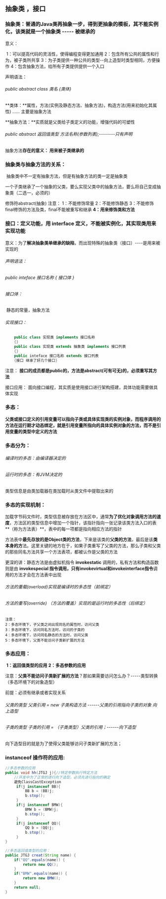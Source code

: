 ## 抽象类 ，接口

### 抽象类：普通的Java类再抽象一步，得到更抽象的模板，其不能实例化，该类就是一个抽象类 ----- 被继承的

意义：

​        1：可以提高代码的灵活性，使得编程变得更加通用
​	2：包含所有公共的属性和行为，被子类所共享
​	3：为子类提供一种公共的类型--向上造型时类型相同，方便操作
​	4：包含抽象方法，给所有子类提供提供一个入口

声明语法：

###### public abstract class 类名 {类体}



**类体：**属性，方法(实例及静态方法、抽象方法)，构造方法(用来初始化其属性) ...... 主要是抽象方法

**抽象方法：**实质就是父类给子类定义的功能，增强代码的可塑性

###### public abstract  返回值类型   方法名称(参数列表);--------只有声明

抽象方法**存在的意义： 用来被子类继承的**

### 抽象类与抽象方法的关系：

​		抽象类中不一定有抽象方法，但是有抽象方法的类一定是抽象类

一个子类继承了一个抽象的父类，要么实现父类中的抽象方法，要么将自己变成抽象类（二选一，必须的）

修饰符abstract(抽象) 注意：
			1：不能修饰常量
			2：不能修饰静态
			3：不能修饰final修饰的方法及类，final不能被重写和继承
			**4：用来修饰类和方法**



### 接口：定义功能，用 interface 定义，不能被实例化，其实现类用来实现功能

意义：为了**解决抽象类单继承的缺陷**，而出现特殊的抽象类（接口）----是用来被实现的

###### 声明语法：

###### 	public inteface 接口名称  { 接口体 }

###### 接口体：

​     静态的常量，抽象方法

###### 实现接口：

```java
	public class 实现类 implements 接口名称
	{}
	public class 实现类 extends 抽象类 implements 接口列表
	{}
	public inteface 接口名称 extends 接口列表
	{接口 继承了好几个接口}
```

注意：
	**接口的成员都是public的，方法是abstract(可有可无)的，必须重写其方法**

接口应用：
	面向接口编程，其实质是使用接口进行架构搭建，具体功能需要做具体实现



### 多态：

**父类或接口定义的引用变量可以指向子类或具体实现类的实例对象，而程序调用的方法在运行期才动态绑定，就是引用变量所指向的具体实例对象的方法，而不是引用变量的类型中定义的方法**

### 多态分为：

###### 编译时的多态：由编译器决定的

###### 运行时的多态：有JVM决定的

类型信息是由类加载器在类加载时从类文件中提取出来的

### 多态的实现机制：

​	加载字节码文件时，类型信息被存放在方法区中，通常**为了优化对象调用方法的速度**，方法区的类型信息中增加一个指针，该指针指向一张记录该类方法入口的表**（称为方法表）**，表中的每一项都是指向相应方法的指针

方法表中**最先存放的是Object类的方法**，下来是该类的**父类的方法**，最后是该**类本身的方**法。这里关键的地方在于，如果子类重写了父类的方法，那么子类和父类的那些同名方法共享一个方法表项，都被认作是父类的方法

更深的讲：静态方法是由虚拟机指令 **invokestatic** 调用的，私有方法和构造函数则是由 **invokespecial **指令调用，只有**invokevirtual和invokeinterface指令**调用的方法才会在方法表中出现

###### 方法的重载(overload)实现是编译时的多态性（前绑定）

###### 方法的重写(override) （方法的覆盖）实现的是运行时的多态性（后绑定）


	注意：
	2：多态环境下，子父类之间出现同名的属性时，访问父类
	3：多态环境下，访问同名方法时，访问的子类的
	4：多态环境下，访问同名静态的方法时，访问父类
	5：多态环境下，父类不能访问子类新扩展的方法

### 多态应用：

​	**1：返回值类型的应用**
**​	2：多态参数的应用**

注意：**父类不能访问子类新扩展的方法**？那如果需要访问怎么办？-----类型转换（多态环境下的对象造型）

前提：必须有继承或者实现关系

###### 父类的类型   父类引用  =  new 子类构造方法    ------父类的引用指向子类的对象   向上造型

###### 子类的类型   子类的引用  = （子类类型）父类的引用；------向下造型

向下造型目的就是为了使得父类能够访问子类新扩展的方法；	

### instanceof  操作符的应用:

```java
//多态参数的应用
public void hh(JTGJ j){//特定参数执行特定方法
	//开发中为了正常的进行向下造型，必须先进行指向的确定
	避免ClassCastException
	 if(j instanceof BB){
		 BB b = (BB)j;
		 b.stop();
	 }
	 if(j instanceof BMW){
		 BMW b = (BMW)j;
		 b.stop();
	 }
	 if(j instanceof QQ){
		 QQ b = (QQ)j;
		 b.stop();
	 }
}

//多态返回值类型的应用：
public JTGJ creat(String name) {
	if("QQ".equals(name)) {
		return new QQ();	
	}
	if("BMW".equals(name)) {
		return new BMW();
	}
	return null;
}
```






​	
​	